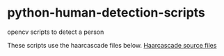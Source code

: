 # python-human-detection-scripts
opencv scripts to detect a person

These scripts use the haarcascade files below.
[Haarcascade source files](https://github.com/Itseez/opencv/tree/master/data/haarcascades)
